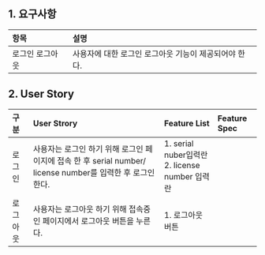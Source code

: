 ## 1. 요구사항

|항목|설명|
|:---|:---|
|로그인 로그아웃| 사용자에 대한 로그인 로그아웃 기능이 제공되어야 한다.|

## 2. User Story 

| 구분 | User Strory | Feature List | Feature Spec |
|:---|:---|:---|:---|
|로그인|사용자는 로그인 하기 위해 로그인 페이지에 접속 한 후 serial number/ license number를 입력한 후 로그인 한다.|1. serial nuber입력란<br/>2. license number 입력란||
|로그아웃|사용자는 로그아웃 하기 위해 접속중인 페이지에서 로그아웃 버튼을 누른다.|1. 로그아웃 버튼||
